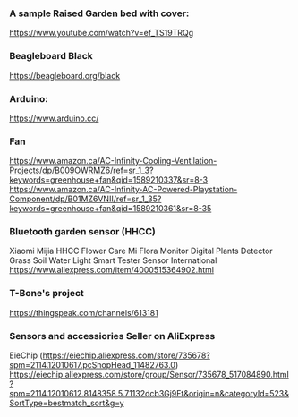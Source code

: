 ### A sample Raised Garden bed with cover: 
https://www.youtube.com/watch?v=ef_TS19TRQg

### Beagleboard Black
https://beagleboard.org/black

### Arduino:
https://www.arduino.cc/

### Fan
https://www.amazon.ca/AC-Infinity-Cooling-Ventilation-Projects/dp/B009OWRMZ6/ref=sr_1_3?keywords=greenhouse+fan&qid=1589210337&sr=8-3
https://www.amazon.ca/AC-Infinity-AC-Powered-Playstation-Component/dp/B01MZ6VNII/ref=sr_1_35?keywords=greenhouse+fan&qid=1589210361&sr=8-35

### Bluetooth garden sensor (HHCC)
Xiaomi Mijia HHCC Flower Care Mi Flora Monitor Digital Plants Detector Grass Soil Water Light Smart Tester Sensor International
https://www.aliexpress.com/item/4000515364902.html

### T-Bone's project
https://thingspeak.com/channels/613181

### Sensors and accessiories Seller on AliExpress
EieChip (https://eiechip.aliexpress.com/store/735678?spm=2114.12010617.pcShopHead_11482763.0)
https://eiechip.aliexpress.com/store/group/Sensor/735678_517084890.html?spm=2114.12010612.8148358.5.71132dcb3Gj9Ft&origin=n&categoryId=523&SortType=bestmatch_sort&g=y
